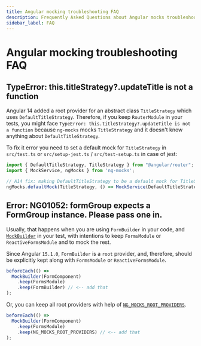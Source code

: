 ```yaml
---
title: Angular mocking troubleshooting FAQ
description: Frequently Asked Questions about Angular mocks troubleshooting 
sidebar_label: FAQ
---
```


# Angular mocking troubleshooting FAQ

## TypeError: this.titleStrategy?.updateTitle is not a function

Angular 14 added a root provider for an abstract class `TitleStrategy` which uses `DefaultTitleStrategy`.
Therefore, if you keep `RouterModule` in your tests, you might face
`TypeError: this.titleStrategy?.updateTitle is not a function` because `ng-mocks` mocks `TitleStrategy` and
it doesn't know anything about `DefaultTitleStrategy`.

To fix it error you need to set a default mock for `TitleStrategy`
in `src/test.ts` or `src/setup-jest.ts` / `src/test-setup.ts` in case of jest:

```ts title="src/test.ts"
import { DefaultTitleStrategy, TitleStrategy } from "@angular/router";
import { MockService, ngMocks } from 'ng-mocks';

// A14 fix: making DefaultTitleStrategy to be a default mock for TitleStrategy
ngMocks.defaultMock(TitleStrategy, () => MockService(DefaultTitleStrategy));
```

## Error: NG01052: formGroup expects a FormGroup instance. Please pass one in.

Usually, that happens when you are using `FormBuilder` in your code,
and [`MockBuilder`](../api/MockBuilder.md) in your test,
with intentions to keep `FormsModule` or `ReactiveFormsModule` and to mock the rest.

Since Angular `15.1.0`, `FormBuilder` is a `root` provider,
and, therefore, should be explicitly kept along with `FormsModule` or `ReactiveFormsModule`.

```ts
beforeEach(() =>
  MockBuilder(FormComponent)
    .keep(FormsModule)
    .keep(FormBuilder) // <-- add that
);
```

Or, you can keep all root providers with help of [`NG_MOCKS_ROOT_PROVIDERS`](../api/MockBuilder.md#ng_mocks_root_providers-token).

```ts
beforeEach(() =>
  MockBuilder(FormComponent)
    .keep(FormsModule)
    .keep(NG_MOCKS_ROOT_PROVIDERS) // <-- add that
);
```
